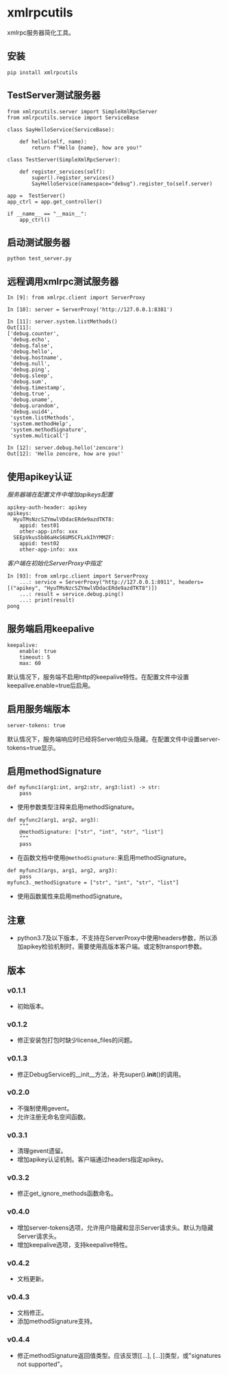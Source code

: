 # xmlrpcutils

xmlrpc服务器简化工具。

## 安装

```
pip install xmlrpcutils
```

## TestServer测试服务器

```
from xmlrpcutils.server import SimpleXmlRpcServer
from xmlrpcutils.service import ServiceBase

class SayHelloService(ServiceBase):

    def hello(self, name):
        return f"Hello {name}, how are you!"

class TestServer(SimpleXmlRpcServer):
    
    def register_services(self):
        super().register_services()
        SayHelloService(namespace="debug").register_to(self.server)

app =  TestServer()
app_ctrl = app.get_controller()

if __name__ == "__main__":
    app_ctrl()

```

## 启动测试服务器

```
python test_server.py
```

## 远程调用xmlrpc测试服务器

```
In [9]: from xmlrpc.client import ServerProxy

In [10]: server = ServerProxy('http://127.0.0.1:8381')

In [11]: server.system.listMethods()
Out[11]:
['debug.counter',
 'debug.echo',
 'debug.false',
 'debug.hello',
 'debug.hostname',
 'debug.null',
 'debug.ping',
 'debug.sleep',
 'debug.sum',
 'debug.timestamp',
 'debug.true',
 'debug.uname',
 'debug.urandom',
 'debug.uuid4',
 'system.listMethods',
 'system.methodHelp',
 'system.methodSignature',
 'system.multicall']

In [12]: server.debug.hello('zencore')
Out[12]: 'Hello zencore, how are you!'
```

## 使用apikey认证

*服务器端在配置文件中增加apikeys配置*

```
apikey-auth-header: apikey
apikeys:
  HyuTMsNzcSZYmwlVDdacERde9azdTKT8:
    appid: test01
    other-app-info: xxx
  SEEpVkus5b86aHxS6UMSCFLxkIhYMMZF:
    appid: test02
    other-app-info: xxx
```

*客户端在初始化ServerProxy中指定*

```
In [93]: from xmlrpc.client import ServerProxy
    ...: service = ServerProxy("http://127.0.0.1:8911", headers=[("apikey", "HyuTMsNzcSZYmwlVDdacERde9azdTKT8")])
    ...: result = service.debug.ping()
    ...: print(result)
pong
```

## 服务端启用keepalive

```
keepalive:
    enable: true
    timeout: 5
    max: 60
```

默认情况下，服务端不启用http的keepalive特性。在配置文件中设置keepalive.enable=true后启用。

## 启用服务端版本

```
server-tokens: true
```

默认情况下，服务端响应时已经将Server响应头隐藏。在配置文件中设置server-tokens=true显示。


## 启用methodSignature

```
def myfunc1(arg1:int, arg2:str, arg3:list) -> str:
    pass
```

- 使用参数类型注释来启用methodSignature。


```
def myfunc2(arg1, arg2, arg3):
    """
    @methodSignature: ["str", "int", "str", "list"]
    """
    pass
```

- 在函数文档中使用`@methodSignature:`来启用methodSignature。

```
def myfunc3(args, arg1, arg2, arg3):
    pass
myfunc3._methodSignature = ["str", "int", "str", "list"]
```

- 使用函数属性来启用methodSignature。

## 注意

- python3.7及以下版本，不支持在ServerProxy中使用headers参数，所以添加apikey检验机制时，需要使用高版本客户端。或定制transport参数。

## 版本

### v0.1.1

- 初始版本。

### v0.1.2

- 修正安装包打包时缺少license_files的问题。

### v0.1.3

- 修正DebugService的__init__方法，补充super().__init__()的调用。

### v0.2.0

- 不强制使用gevent。
- 允许注册无命名空间函数。

### v0.3.1

- 清理gevent遗留。
- 增加apikey认证机制。客户端通过headers指定apikey。

### v0.3.2

- 修正get_ignore_methods函数命名。

### v0.4.0

- 增加server-tokens选项，允许用户隐藏和显示Server请求头。默认为隐藏Server请求头。
- 增加keepalive选项，支持keepalive特性。

### v0.4.2

- 文档更新。

### v0.4.3

- 文档修正。
- 添加methodSignature支持。

### v0.4.4

- 修正methodSignature返回值类型。应该反馈[[...], [...]]类型，或"signatures not supported"。
